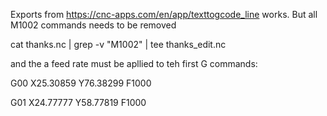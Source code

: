 Exports from https://cnc-apps.com/en/app/texttogcode_line works. But all M1002 commands needs to be removed 

 cat thanks.nc | grep -v "M1002" | tee thanks_edit.nc 

and the a feed rate must be apllied to teh first G commands:

G00 X25.30859 Y76.38299 F1000

G01 X24.77777 Y58.77819 F1000
